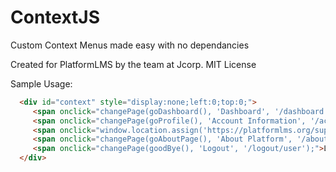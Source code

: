 # ContextJS
Custom Context Menus made easy with no dependancies

Created for PlatformLMS by the team at Jcorp. MIT License

Sample Usage: 
 ```HTML  
   <div id="context" style="display:none;left:0;top:0;">
      <span onclick="changePage(goDashboard(), 'Dashboard', '/dashboard');">Dashboard</span>
      <span onclick="changePage(goProfile(), 'Account Information', '/account/info');">Account</span>
      <span onclick="window.location.assign('https://platformlms.org/support/');">Support/Feedback</span>
      <span onclick="changePage(goAboutPage(), 'About Platform', '/about');">About Platform</span>
      <span onclick="changePage(goodBye(), 'Logout', '/logout/user');">Logout</span>
   </div>
```
